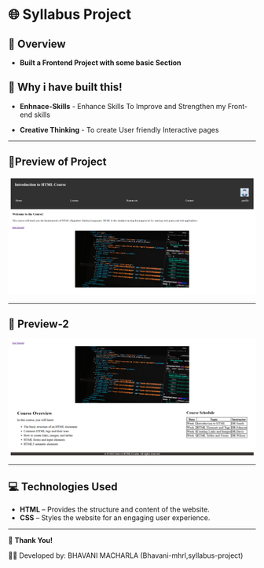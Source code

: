 # 🌐 Syllabus Project

## 📌 **Overview**

- **Built a Frontend Project with some basic Section**

## 🔑 Why i have built this!

- **Enhnace-Skills** - Enhance Skills To Improve and Strengthen my Front-end skills
  
- **Creative Thinking** - To create User friendly Interactive pages 

---


## 📸Preview of Project

![Project view](https://github.com/bhavani-mhrl/syllabus-project/blob/94955397cce74c7ec37b8828bcfea79f9cbb9156/Screenshot%202025-09-24%20103459.png)

---

## 📌 Preview-2

![Project Preview 2](https://github.com/bhavani-mhrl/syllabus-project/blob/c4bc29721dbfcc35dd15757d8480c0f0f23675e7/Screenshot%202025-09-24%20103514.png)

---

## 💻 Technologies Used

- **HTML** – Provides the structure and content of the website.
- **CSS** – Styles the website for an engaging user experience.
---


🙌 **Thank You!**

👩‍💻 Developed by: BHAVANI MACHARLA (Bhavani-mhrl,syllabus-project)

